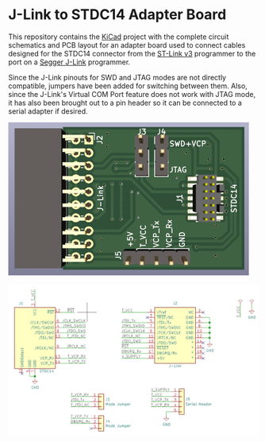# J-Link to STDC14 Adapter Board

This repository contains the [KiCad](http://kicad.org/) project
with the complete circuit schematics and PCB layout for an adapter
board used to connect cables designed for the STDC14 connector from
the [ST-Link v3](https://www.st.com/en/development-tools/stlink-v3set.html)
programmer to the port on a [Segger J-Link](https://www.segger.com/products/debug-probes/j-link/)
programmer.

Since the J-Link pinouts for SWD and JTAG modes are not directly
compatible, jumpers have been added for switching between them.
Also, since the J-Link's Virtual COM Port feature does not work
with JTAG mode, it has also been brought out to a pin header
so it can be connected to a serial adapter if desired.

![Board](docs/pcb-model.png)

![Schematic](docs/schematic.png)
